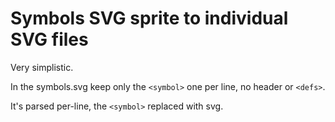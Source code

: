 # Symbols SVG sprite to individual SVG files

Very simplistic.

In the symbols.svg keep only the `<symbol>` one per line, no header or `<defs>`.

It's parsed per-line, the `<symbol>` replaced with svg.
